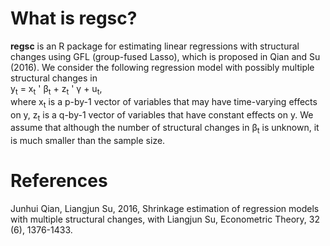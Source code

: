 # What is regsc?
**regsc** is an R package for estimating linear regressions with structural changes using GFL (group-fused Lasso), which is proposed in Qian and Su (2016). We consider the following regression model with possibly multiple structural changes in <br>
y<sub>t</sub> = x<sub>t</sub> ' &beta;<sub>t</sub>  + z<sub>t</sub> ' &gamma; + u<sub>t</sub>,<br>
where x<sub>t</sub> is a p-by-1 vector of variables that may have time-varying effects on y, z<sub>t</sub> is a q-by-1 vector of variables that have constant effects on y. We assume that although the number of structural changes in &beta;<sub>t</sub> is unknown, it is much smaller than the sample size.

# References
Junhui Qian, Liangjun Su, 2016, Shrinkage estimation of regression models with multiple structural changes, with Liangjun Su, Econometric Theory, 32 (6), 1376-1433. 
